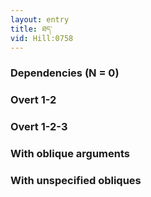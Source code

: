 ```yaml
---
layout: entry
title: ཐད་
vid: Hill:0758
---
```

### Dependencies (N = 0)


### Overt 1-2


### Overt 1-2-3


### With oblique arguments


### With unspecified obliques
